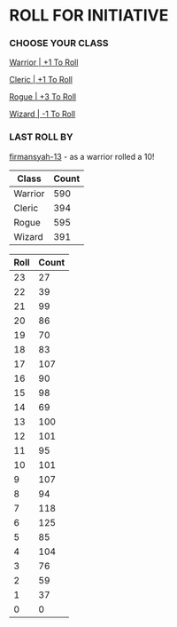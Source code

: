# ROLL FOR INITIATIVE
### CHOOSE YOUR CLASS

[Warrior | +1 To Roll](https://github.com/benjaminsampica/benjaminsampica/issues/new?title=roll%7Cwarrior&body=Just+click+%27Submit+new+issue%27.)

[Cleric | +1 To Roll](https://github.com/benjaminsampica/benjaminsampica/issues/new?title=roll%7Ccleric&body=Just+click+%27Submit+new+issue%27.)

[Rogue | +3 To Roll](https://github.com/benjaminsampica/benjaminsampica/issues/new?title=roll%7Crogue&body=Just+click+%27Submit+new+issue%27.)

[Wizard | -1 To Roll](https://github.com/benjaminsampica/benjaminsampica/issues/new?title=roll%7Cwizard&body=Just+click+%27Submit+new+issue%27.)
### LAST ROLL BY
[firmansyah-13](https://www.github.com/firmansyah-13) - as a warrior rolled a 10!

|Class|Count|
|-|-|
|Warrior|590|
|Cleric|394|
|Rogue|595|
|Wizard|391|

|Roll|Count|
|-|-|
|23|27
|22|39
|21|99
|20|86
|19|70
|18|83
|17|107
|16|90
|15|98
|14|69
|13|100
|12|101
|11|95
|10|101
|9|107
|8|94
|7|118
|6|125
|5|85
|4|104
|3|76
|2|59
|1|37
|0|0
